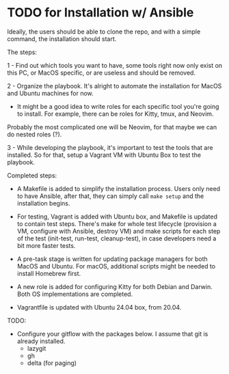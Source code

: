 # TODO for Installation w/ Ansible

Ideally, the users should be able to clone the repo, and with a simple command, the installation should start.

The steps:

1 - Find out which tools you want to have, some tools right now only exist on this PC, or MacOS specific, or are useless and should be removed.

2 - Organize the playbook. It's alright to automate the installation for MacOS and Ubuntu machines for now.

- It might be a good idea to write roles for each specific tool you're going to install. For example, there can be roles for Kitty, tmux, and Neovim.

Probably the most complicated one will be Neovim, for that maybe we can do nested roles (?).

3 - While developing the playbook, it's important to test the tools that are installed. So for that, setup a Vagrant VM with Ubuntu Box to test the playbook.

Completed steps:

- A Makefile is added to simplify the installation process. Users only need to have Ansible, after that, they can simply call `make setup` and the installation begins.

- For testing, Vagrant is added with Ubuntu box, and Makefile is updated to contain test steps. There's make for whole test lifecycle (provision a VM, configure with Ansible, destroy VM) and make scripts for each step of the test (init-test, run-test, cleanup-test), in case developers need a bit more faster tests.

- A pre-task stage is written for updating package managers for both MacOS and Ubuntu. For macOS, additional scripts might be needed to install Homebrew first.

- A new role is added for configuring Kitty for both Debian and Darwin. Both OS implementations are completed.
- Vagrantfile is updated with Ubuntu 24.04 box, from 20.04.

TODO:

- Configure your gitflow with the packages below. I assume that git is already installed.
  - lazygit
  - gh
  - delta (for paging)
